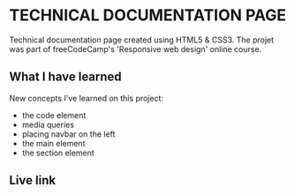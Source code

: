 # TECHNICAL DOCUMENTATION PAGE

Technical documentation page created using
HTML5 & CSS3. The projet was part of freeCodeCamp's 'Responsive web design' online course.

## What I have learned
New concepts I've learned on this project:
-    the code element
-   media queries
-    placing navbar on the left
-    the main element
-    the section element

## Live link